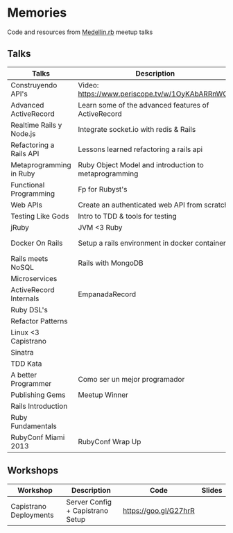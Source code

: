 # Memories
Code and resources from [Medellin.rb](http://www.meetup.com/medellin-rb/) meetup talks

## Talks

| Talks                    | Description                      | Code                  | Slides                |
|--------------------------|----------------------------------|-----------------------|-----------------------|
| Construyendo API's       | Video: https://www.periscope.tv/w/1OyKAbARRnWGb                  |  | https://goo.gl/jQLmzI  |
| Advanced ActiveRecord | Learn some of the advanced features of ActiveRecord |  https://goo.gl/7cXFAV | http://goo.gl/n89caY |
| Realtime Rails y Node.js | Integrate socket.io with redis & Rails |  https://goo.gl/1kjFIJ | https://goo.gl/sZBJp9 |
| Refactoring a Rails API  | Lessons learned refactoring a rails api         |        | https://goo.gl/lI2Hc1 |
| Metaprogramming in Ruby  | Ruby Object Model and introduction to metaprogramming |  | http://goo.gl/SMu1u4  |
| Functional Programming   | Fp for Rubyst's                  | https://goo.gl/Q0tpaj | https://goo.gl/trOylb |
| Web APIs                 | Create an authenticated web API from scratch | https://goo.gl/Ru32uC | https://goo.gl/vjyNtr |
| Testing Like Gods        | Intro to TDD & tools for testing | https://goo.gl/XJJb5i | https://goo.gl/lUlYgC |
| jRuby                    |  JVM <3 Ruby                     |                       |                       |
| Docker On Rails          | Setup a rails environment in docker containers | https://goo.gl/rzcGyU  https://goo.gl/4UjANf | https://goo.gl/acP81B |
| Rails meets NoSQL        | Rails with MongoDB               | https://goo.gl/K9vuDp | http://goo.gl/qhi1A5  |
| Microservices            |                                  |                       | https://goo.gl/8dqgBc |
| ActiveRecord Internals   | EmpanadaRecord                   | https://goo.gl/nC1swb | https://goo.gl/bVQ251 |
| Ruby DSL's               |                                  | https://goo.gl/gBHKVG | https://goo.gl/xGxLRZ |
| Refactor Patterns        |                                  |                       | http://goo.gl/98QvUo  |
| Linux <3 Capistrano      |                                  | https://goo.gl/vXPA4b | https://goo.gl/LPPZ2e                     |
| Sinatra                  |                                  | https://goo.gl/7P1QFF |                       |
| TDD Kata                 |                                  | https://goo.gl/TyEuc5 |                       |
| A better Programmer      | Como ser un mejor programador    |                       | http://goo.gl/iXrNmA  |
| Publishing Gems          | Meetup Winner                    | https://goo.gl/VPl0tj | https://goo.gl/y8xHEL |
| Rails Introduction       |                                  |                       |                       |
| Ruby Fundamentals        |                                  | [Basics](https://gist.github.com/orendon/15930c5c80c4f39a31f3) and [Procs/Lambdas](https://gist.github.com/orendon/15b824349975f1b1dafc)                        |                       |
| RubyConf Miami 2013      |  RubyConf Wrap Up                |                       | https://goo.gl/ujB50t |
## Workshops

| Workshop                 | Description                      | Code                  | Slides                |
|--------------------------|----------------------------------|-----------------------|-----------------------|
| Capistrano Deployments   | Server Config + Capistrano Setup | https://goo.gl/G27hrR |                       |
